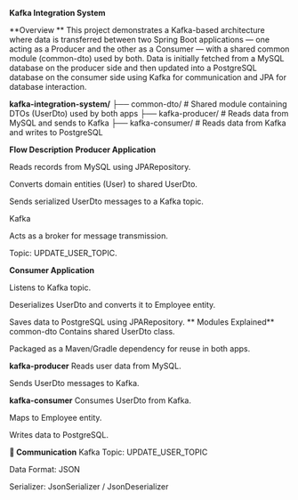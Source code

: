 **Kafka Integration System**

**Overview
**
 This project demonstrates a Kafka-based architecture where data is transferred between two Spring Boot applications — one acting as a Producer and the other as a Consumer — with a shared common module (common-dto) used by both.
Data is initially fetched from a MySQL database on the producer side and then updated into a PostgreSQL database on the consumer side using Kafka for communication and JPA for database interaction.

**kafka-integration-system/**
├── common-dto/         # Shared module containing DTOs (UserDto) used by both apps
├── kafka-producer/     # Reads data from MySQL and sends to Kafka
├── kafka-consumer/     # Reads data from Kafka and writes to PostgreSQL


**Flow Description**
**Producer Application**

Reads records from MySQL using JPARepository.

Converts domain entities (User) to shared UserDto.

Sends serialized UserDto messages to a Kafka topic.

Kafka

Acts as a broker for message transmission.

Topic: UPDATE_USER_TOPIC.

**Consumer Application**

Listens to Kafka topic.

Deserializes UserDto and converts it to Employee entity.

Saves data to PostgreSQL using JPARepository.
**
Modules Explained**
common-dto
Contains shared UserDto class.

Packaged as a Maven/Gradle dependency for reuse in both apps.

**kafka-producer**
Reads user data from MySQL.

Sends UserDto messages to Kafka.

**kafka-consumer**
Consumes UserDto from Kafka.

Maps to Employee entity.

Writes data to PostgreSQL.

**🔗 Communication**
Kafka Topic: UPDATE_USER_TOPIC

Data Format: JSON

Serializer: JsonSerializer / JsonDeserializer
